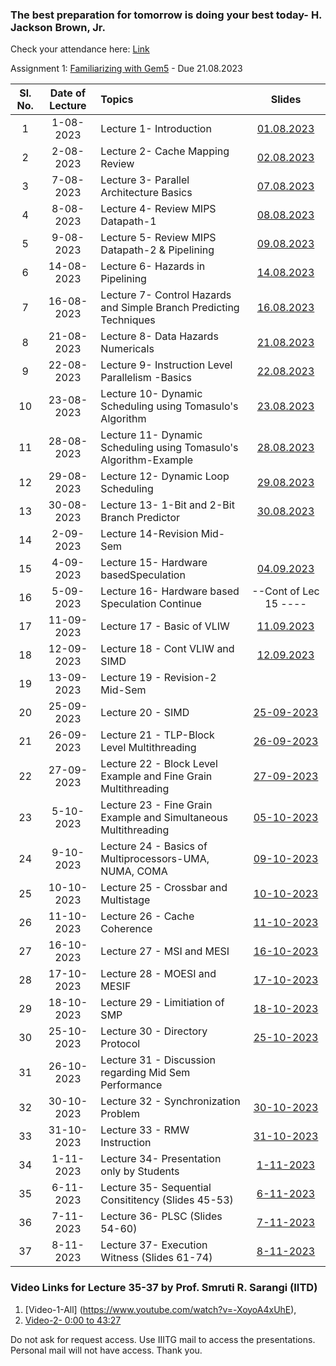 ### The best preparation for tomorrow is doing your best today- H. Jackson Brown, Jr.


Check your attendance here: [Link](https://docs.google.com/spreadsheets/d/15uA9LeIXxnPE4ydki7zfR0EAugeWi1QlrM6wXJ0b5Pc/edit?usp=drive_link)

Assignment 1: [Familiarizing with Gem5](https://www.gem5.org/getting_started/) - Due 21.08.2023

| Sl. No. | Date of Lecture        | Topics  | Slides   |
|:---:|:--:|:--|:--------------------------:|
| 1   | 1-08-2023   |Lecture 1- Introduction                | [01.08.2023](https://drive.google.com/file/d/1i5SR5Sh-XZ44ELt6r80KTeZ6R_eyh0h4/view?usp=drive_link)|
| 2   | 2-08-2023   |Lecture 2- Cache Mapping Review        | [02.08.2023](https://drive.google.com/file/d/16exw1TwFwB39oD_Gzlfp7oIU11mMWHoN/view?usp=drive_link)|
| 3   | 7-08-2023   |Lecture 3- Parallel Architecture Basics        | [07.08.2023](https://drive.google.com/file/d/1m0myXHyzLHabbajf2A1ptclzDWho41QS/view?usp=drive_link)|
| 4   | 8-08-2023   |Lecture 4- Review MIPS Datapath-1        | [08.08.2023](https://drive.google.com/file/d/128DBeEFQDfTGMlNcbYvUWHHbjPD1lP8m/view?usp=drive_link)|
| 5   | 9-08-2023   |Lecture 5- Review MIPS Datapath-2 & Pipelining        | [09.08.2023](https://drive.google.com/file/d/1nfLU0VJCI-uIMpGT8Iq_oibcI1qbfVKY/view?usp=drive_link)| 
| 6   | 14-08-2023   |Lecture 6- Hazards in Pipelining        | [14.08.2023](https://drive.google.com/file/d/1T671Ux_u_DDA4bcOCXnfzov_hcdZSO-j/view?usp=drive_link)|
| 7   | 16-08-2023   |Lecture 7- Control Hazards and Simple Branch Predicting Techniques        | [16.08.2023](https://drive.google.com/file/d/1qIA4zEVvweCSdi8c2BnjqloOLbRfEYgL/view?usp=drive_link)|
| 8   | 21-08-2023   |Lecture 8- Data Hazards Numericals        | [21.08.2023](https://drive.google.com/file/d/1zWwY0DQ5UjY8_ru3aydaPG-Tt4PC2qLJ/view?usp=drive_link)|
| 9   | 22-08-2023   |Lecture 9- Instruction Level Parallelism -Basics        | [22.08.2023](https://drive.google.com/file/d/1bJvjhnjCJea_3dzxu-OJqohgCuiZUzpi/view?usp=drive_link)|
| 10  | 23-08-2023   |Lecture 10- Dynamic Scheduling using Tomasulo's Algorithm        | [23.08.2023](https://drive.google.com/file/d/1HyHzic_n9PZBge0f2ga40xT2cSQlxMUm/view?usp=drive_link)|
| 11  | 28-08-2023   |Lecture 11- Dynamic Scheduling using Tomasulo's Algorithm-Example        | [28.08.2023](https://drive.google.com/file/d/1xJJSMfvNW7S3G1Lw16R26E8282GSxTxT/view?usp=drive_link)|
| 12  | 29-08-2023   |Lecture 12- Dynamic Loop Scheduling        | [29.08.2023](https://drive.google.com/file/d/1obQJz7W7-D_QdftCipqCzPahsSkXHstA/view?usp=drive_link)|
| 13  | 30-08-2023   |Lecture 13- 1-Bit and 2-Bit Branch Predictor        | [30.08.2023](https://drive.google.com/file/d/1U_kd6LS_Tnl_G_a-8IkcORvL3hu2qkbz/view?usp=drive_link)|
| 14  | 2-09-2023   | Lecture 14-Revision Mid-Sem        | |
| 15  | 4-09-2023   | Lecture 15- Hardware basedSpeculation    | [04.09.2023](https://drive.google.com/file/d/1jEJdAXy6OcdD-wMb9kwqyVIN9Ai7IJSM/view?usp=drive_link) |
| 16  | 5-09-2023   | Lecture 16- Hardware based Speculation Continue    | --Cont of Lec 15 ---- |
| 17  | 11-09-2023  | Lecture 17 - Basic of VLIW                         | [11.09.2023](https://drive.google.com/file/d/1tRmwzNmqMajtyYZM74rE3NvlM9bAyOf6/view?usp=drive_link) |
| 18  | 12-09-2023  | Lecture 18 - Cont VLIW and SIMD                         | [12.09.2023](https://drive.google.com/file/d/1An93XezjRismZh5K1JeFvcFG5tJBFoWu/view?usp=drive_link) |
| 19  | 13-09-2023  | Lecture 19 - Revision-2 Mid-Sem                        |  |
| 20  | 25-09-2023  | Lecture 20 - SIMD                        | [25-09-2023](https://drive.google.com/file/d/1OD-pCnDhFNCiT5jcJ2lEnSqTUeRUYY05/view?usp=drive_link) |
| 21  | 26-09-2023  | Lecture 21 - TLP-Block Level Multithreading                        | [26-09-2023](https://drive.google.com/file/d/1E9FP2wwZfTXu74lAKvphpqBCE4-ZkKRI/view?usp=drive_link) |
| 22  | 27-09-2023  | Lecture 22 - Block Level Example and Fine Grain Multithreading                        | [27-09-2023](https://drive.google.com/file/d/1MsWPhUsE0kd-llkYkrR0afw74vqOJQHe/view?usp=drive_link) |
| 23  | 5-10-2023  | Lecture 23 - Fine Grain Example and Simultaneous Multithreading                        | [05-10-2023](https://drive.google.com/file/d/1ZRb0DpUL4sszoRap4h9wnWWHd5xbSB5g/view?usp=drive_link) |
| 24  | 9-10-2023  | Lecture 24 - Basics of Multiprocessors-UMA, NUMA, COMA                        | [09-10-2023](https://drive.google.com/file/d/1CrUtaJoAbmcx4Bb6TmzcNFfLviiw_rB8/view?usp=drive_link) |
| 25  | 10-10-2023  | Lecture 25 - Crossbar and Multistage                        | [10-10-2023](https://drive.google.com/file/d/1_j44HYiqYjDB-TQofvjqelUTteb_7XEn/view?usp=drive_link) |
| 26  | 11-10-2023  | Lecture 26 - Cache Coherence                        | [11-10-2023](https://drive.google.com/file/d/1WsX6gr1dV5ttxBIOiZKfs7sc_6Rki6Im/view?usp=drive_link) |
| 27  | 16-10-2023  | Lecture 27 - MSI and MESI                        | [16-10-2023](https://drive.google.com/file/d/1x9Vr_7m3pvf6h4SL0u1_lfBTeE7j30-I/view?usp=drive_link) |
| 28  | 17-10-2023  | Lecture 28 - MOESI and MESIF                        | [17-10-2023](https://drive.google.com/file/d/1QTC2cmaIhQDeZI6U0vJy7U_OHp-4w2Tv/view?usp=drive_link) |
| 29  | 18-10-2023  | Lecture 29 - Limitiation of SMP                        | [18-10-2023](https://drive.google.com/file/d/1XLg65eMh6E-FLB5B39_--Zil9M6r0Y8V/view?usp=drive_link) |
| 30  | 25-10-2023  | Lecture 30 - Directory Protocol                        | [25-10-2023](https://drive.google.com/file/d/1MZ4EgGCNz0mFLVp0egms7TFJsKRjztUH/view?usp=drive_link) |
| 31  | 26-10-2023  | Lecture 31 - Discussion regarding Mid Sem Performance          |  |
| 32  | 30-10-2023  | Lecture 32 - Synchronization Problem                        | [30-10-2023](https://drive.google.com/file/d/1OpaAKAGXgzv34KUFMKPTgZxGw51Zvpob/view?usp=drive_link) |
| 33  | 31-10-2023  | Lecture 33 - RMW Instruction                        | [31-10-2023](https://drive.google.com/file/d/1mC7HAsCbo7kNzY3kZZP9svSUc2uN-g4M/view?usp=drive_link) |
| 34  | 1-11-2023   | Lecture 34- Presentation only by Students                        | [1-11-2023]() |
| 35  | 6-11-2023   | Lecture 35- Sequential Consititency (Slides 45-53)                            | [6-11-2023](https://www.cse.iitd.ac.in/~srsarangi/files/advbook/Chapter_9-multicore-systems.pptx) |
| 36  | 7-11-2023   | Lecture 36- PLSC   (Slides 54-60)                            | [7-11-2023](https://www.cse.iitd.ac.in/~srsarangi/files/advbook/Chapter_9-multicore-systems.pptx) |
| 37  | 8-11-2023   | Lecture 37- Execution Witness   (Slides 61-74)                            | [8-11-2023](https://www.cse.iitd.ac.in/~srsarangi/files/advbook/Chapter_9-multicore-systems.pptx) |

### Video Links for Lecture 35-37 by Prof. Smruti R. Sarangi (IITD)
1. [Video-1-All] (https://www.youtube.com/watch?v=-XoyoA4xUhE),
2. [Video-2- 0:00 to 43:27](https://www.youtube.com/watch?v=qH1FX9rnpHM)

Do not ask for request access. Use IIITG mail to access the presentations. Personal mail will not have access. Thank you.
